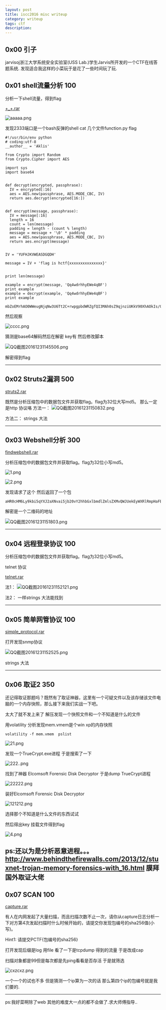 ```yaml
---
layout: post
title: iscc2016 misc writeup
category: writeup
tags: ctf
description:
---
```


0x00 引子
----
jarvisoj浙江大学系统安全实验室(USS Lab.)学生Jarvis所开发的一个CTF在线答题系统.
发现适合我这样的小菜玩于是花了一些时间玩了玩.

0x01 shell流量分析 100
----

分析一下shell流量，得到flag

[+_+.rar][1]

![aaaaa.png][2]

发现2333端口是一个bash反弹的shell
cat 几个文件function.py    flag

```
#!/usr/bin/env python
# coding:utf-8
__author__ = 'Aklis'

from Crypto import Random
from Crypto.Cipher import AES

import sys
import base64


def decrypt(encrypted, passphrase):
  IV = encrypted[:16]
  aes = AES.new(passphrase, AES.MODE_CBC, IV)
  return aes.decrypt(encrypted[16:])


def encrypt(message, passphrase):
  IV = message[:16]
  length = 16
  count = len(message)
  padding = length - (count % length)
  message = message + '\0' * padding
  aes = AES.new(passphrase, AES.MODE_CBC, IV)
  return aes.encrypt(message)


IV = 'YUFHJKVWEASDGQDH'

message = IV + 'flag is hctf{xxxxxxxxxxxxxxx}'


print len(message)

example = encrypt(message, 'Qq4wdrhhyEWe4qBF')
print example
example = decrypt(example, 'Qq4wdrhhyEWe4qBF') 
print example
```

```
mbZoEMrhAO0WWeugNjqNw3U6Tt2C+rwpgpbdWRZgfQI3MAh0sZ9qjnziUKkV90XhAOkIs/OXoYVw5uQDjVvgNA==
```
然后观察

![cccc.png][3]

猜测是base64解码然后在解密 key有
然后修改脚本

![QQ截图20161231145506.png][4]

解密得到flag

-----------

0x02 Struts2漏洞 500
----

[struts2.rar][5]

既然是分析压缩包中的数据包文件并获取flag。flag为32位大写md5。
那么一定是http 协议咯
方法一：
![QQ截图20161231150832.png][6]

方法二：
strings 大法

---------
0x03 Webshell分析 300
----

[findwebshell.rar][7]

分析压缩包中的数据包文件并获取flag。flag为32位小写md5。

![1.png][8]

![2.png][9]

发现请求了这个
然后返回了一个包
```
aHR0cHM6Ly9kbi5qYXJ2aXNvai5jb20vY2hhbGxlbmdlZmlsZXMvQWJUekEyWXRlRmpHaFBXQ2Z0cmFvdVZEM0I2ODRhOUEuanBn
```
解密是一个二维码的地址

![QQ截图20161231151803.png][10]

--------
0x04 远程登录协议 100
--

分析压缩包中的数据包文件并获取flag。flag为32位小写md5。


telnet 协议

[telnet.rar][11]

法1：
![QQ截图20161231152121.png][12]

法2：
一样strings 大法能找到

---------
0x05 简单网管协议 100
--
[simple_protocol.rar][13]

打开发现snmp协议 

![QQ截图20161231152525.png][14]

strings 大法

---------
0x06 取证2 350
--
还记得取证那题吗？既然有了取证神器，这里有一个可疑文件以及该存储该文件电脑的一个内存快照，那么接下来我们实战一下吧。

太大了就不发上来了
解压发现一个快照文件和一个不知道是什么的文件

用volatility 分析发现mem.vmem是个win xp的内存快照
```
volatility -f mem.vmem  pslist
```

![21.png][15]

发现一个TrueCrypt.exe进程
于是搜索了一下

![222..png][16]

找到了神器
Elcomsoft Forensic Disk Decryptor
于是dump TrueCrypt进程

![22222.png][17]

装好Elcomsoft Forensic Disk Decryptor

![121212.png][18]

选择那个不知道是什么文件的东西试试

然后得出key
挂载文件得到flag

![4.png][19]

ps:还以为是分析恶意进程。。。
http://www.behindthefirewalls.com/2013/12/stuxnet-trojan-memory-forensics-with_16.html
膜拜国外取证大佬
------
0x07 SCAN 100
--

[capture.rar][20]

有人在内网发起了大量扫描，而且扫描次数不止一次，请你从capture日志分析一下对方第4次发起扫描时什么时候开始的，请提交你发现包编号的sha256值(小写)。


Hint1: 请提交PCTF{包编号的sha256}

打开发现后缀是log 用file 看了一下是tcpdump 得到的流量 于是改成cap

扫描对象都是99但是每次都是先ping看看是否存活
于是就筛选

![cxzcxz.png][21]

一个一个的试也不多 但是猜测一个ip算为一次的话 那么第四个ip的包编号就是我们要的.

-------

ps:我好菜啊除了web 其他的难度大一点的都不会做了.求大师傅指导..

  [1]: https://img.scanfsec.com/img/2016122045664263.rar
  [2]: https://img.scanfsec.com/img/201612886251388.png
  [3]: https://img.scanfsec.com/img/2016123717368855.png
  [4]: https://img.scanfsec.com/img/2016124195643165.png
  [5]: https://img.scanfsec.com/img/2016123447920927.rar
  [6]: https://img.scanfsec.com/img/201612229744331.png
  [7]: https://img.scanfsec.com/img/201612760413209.rar
  [8]: https://img.scanfsec.com/img/2016122471110323.png
  [9]: https://img.scanfsec.com/img/2016124097463853.png
  [10]: https://img.scanfsec.com/img/2016121504406345.png
  [11]: https://img.scanfsec.com/img/2016123004296419.rar
  [12]: https://img.scanfsec.com/img/201612393395944.png
  [13]: https://img.scanfsec.com/img/201612814945111.rar
  [14]: https://img.scanfsec.com/img/2016122090328382.png
  [15]: https://img.scanfsec.com/img/2016124225127155.png
  [16]: https://img.scanfsec.com/img/2016121339722191.png
  [17]: https://img.scanfsec.com/img/2016122365497541.png
  [18]: https://img.scanfsec.com/img/2016121261641888.png
  [19]: https://img.scanfsec.com/img/2016122995960936.png
  [20]: https://img.scanfsec.com/img/2016122821167613.rar
  [21]: https://img.scanfsec.com/img/2016124281839083.png
